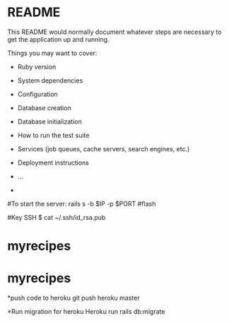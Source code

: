 # README

This README would normally document whatever steps are necessary to get the
application up and running.

Things you may want to cover:

* Ruby version

* System dependencies

* Configuration

* Database creation

* Database initialization

* How to run the test suite

* Services (job queues, cache servers, search engines, etc.)

* Deployment instructions

* ...
* 
#To start the server:
rails s -b $IP -p $PORT
#flash

#Key SSH
 $ cat ~/.ssh/id_rsa.pub
# myrecipes
# myrecipes

 *push code to heroku
git push heroku master

*Run migration for heroku
Heroku run rails db:migrate